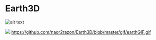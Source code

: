 # Earth3D

![alt text](https://raw.githubusercontent.com/naor2razon/Earth3D/blob/master/gif/earthGIF.gif)




![](https://github.com/naor2razon/Earth3D/blob/master/gif/earthGIF.gif)
https://github.com/naor2razon/Earth3D/blob/master/gif/earthGIF.gif
